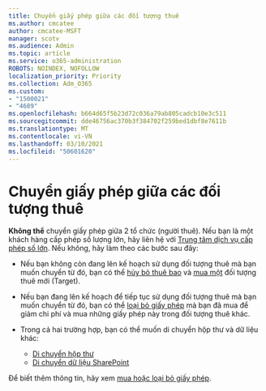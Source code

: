 ```yaml
---
title: Chuyển giấy phép giữa các đối tượng thuê
ms.author: cmcatee
author: cmcatee-MSFT
manager: scotv
ms.audience: Admin
ms.topic: article
ms.service: o365-administration
ROBOTS: NOINDEX, NOFOLLOW
localization_priority: Priority
ms.collection: Adm_O365
ms.custom:
- "1500021"
- "4689"
ms.openlocfilehash: b664d65f5b23d72c036a79ab805cadcb10e3c511
ms.sourcegitcommit: dde46756ac370b3f384702f259bed1dbf8e7611b
ms.translationtype: MT
ms.contentlocale: vi-VN
ms.lasthandoff: 03/10/2021
ms.locfileid: "50601620"
---
```

# <a name="transfer-licenses-between-tenants"></a>Chuyển giấy phép giữa các đối tượng thuê

**Không thể** chuyển giấy phép giữa 2 tổ chức (người thuê). Nếu bạn là một khách hàng cấp phép số lượng lớn, hãy liên hệ với [Trung tâm dịch vụ cấp phép số lớn](https://support.microsoft.com/help/4471406/how-to-contact-the-microsoft-volume-licensing-service-center). Nếu không, hãy làm theo các bước sau đây:

- Nếu bạn không còn đang lên kế hoạch sử dụng đối tượng thuê mà bạn muốn chuyển từ đó, bạn có thể [hủy bỏ thuê bao](https://admin.microsoft.com/Adminportal/Home?source=applauncher#/subscriptions) và [mua một](https://www.microsoft.com/microsoft-365/business/compare-all-microsoft-365-business-products?rtc=2&activetab=tab:primaryr2) đối tượng thuê mới (Target).
- Nếu bạn đang lên kế hoạch để tiếp tục sử dụng đối tượng thuê mà bạn muốn chuyển từ đó, bạn có thể [loại bỏ giấy phép](https://docs.microsoft.com/microsoft-365/commerce/licenses/buy-licenses#buy-or-remove-licenses-for-your-business-subscription) mà bạn đã mua để giảm chi phí và mua những giấy phép này trong đối tượng thuê khác.
- Trong cả hai trường hợp, bạn có thể muốn di chuyển hộp thư và dữ liệu khác:

    - [Di chuyển hộp thư](https://docs.microsoft.com/Exchange/mailbox-migration/migrate-mailboxes-across-tenants)
    - [Di chuyển dữ liệu SharePoint](https://aka.ms/modernSpoAdminCenter/CloudContentMigrations)

Để biết thêm thông tin, hãy xem [mua hoặc loại bỏ giấy phép](https://docs.microsoft.com/microsoft-365/commerce/licenses/buy-licenses).